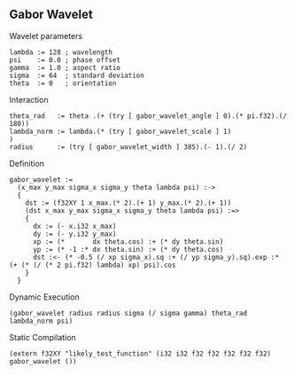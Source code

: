 Gabor Wavelet
-------------
Wavelet parameters

    lambda := 128 ; wavelength
    psi    := 0.0 ; phase offset
    gamma  := 1.0 ; aspect ratio
    sigma  := 64  ; standard deviation
    theta  := 0   ; orientation

Interaction

    theta_rad   := theta .(+ (try [ gabor_wavelet_angle ] 0).(* pi.f32).(/ 180))
    lambda_norm := lambda.(* (try [ gabor_wavelet_scale ] 1)                   )
    radius      := (try [ gabor_wavelet_width ] 385).(- 1).(/ 2)

Definition

    gabor_wavelet :=
      (x_max y_max sigma_x sigma_y theta lambda psi) :->
      {
        dst := (f32XY 1 x_max.(* 2).(+ 1) y_max.(* 2).(+ 1))
        (dst x_max y_max sigma_x sigma_y theta lambda psi) :=>
        {
          dx := (- x.i32 x_max)
          dy := (- y.i32 y_max)
          xp := (*       dx theta.cos) :+ (* dy theta.sin)
          yp := (* -1 :* dx theta.sin) :+ (* dy theta.cos)
          dst :<- (* -0.5 (/ xp sigma_x).sq :+ (/ yp sigma_y).sq).exp :* (+ (* (/ (* 2 pi.f32) lambda) xp) psi).cos
        }
      }

Dynamic Execution

    (gabor_wavelet radius radius sigma (/ sigma gamma) theta_rad lambda_norm psi)

Static Compilation

    (extern f32XY "likely_test_function" (i32 i32 f32 f32 f32 f32 f32) gabor_wavelet ())
